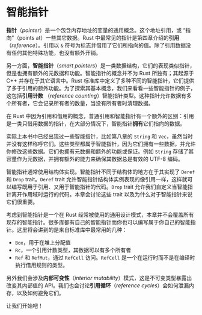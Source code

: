 # 智能指针




**指针**（*pointer*）是一个包含内存地址的变量的通用概念。这个地址引用，或 “指向”（points at）一些其它数据。Rust 中最常见的指针是第四章介绍的**引用**（*reference*）。引用以 `&` 符号为标志并借用了它们所指向的值。除了引用数据没有任何其他特殊功能，也没有额外开销。

另一方面，**智能指针**（*smart pointers*）是一类数据结构，它们的表现类似指针，但是也拥有额外的元数据和功能。智能指针的概念并不为 Rust 所独有；其起源于 C++ 并存在于其它语言中。Rust 标准库中定义了多种不同的智能指针，它们提供了多于引用的额外功能。为了探索其基本概念，我们来看看一些智能指针的例子，这包括**引用计数** （*reference counting*）智能指针类型。这种指针允许数据有多个所有者，它会记录所有者的数量，当没有所有者时清理数据。

在 Rust 中因为引用和借用的概念，普通引用和智能指针有一个额外的区别：引用是一类只借用数据的指针，在大部分情况下，智能指针**拥有**它们指向的数据。

实际上本书中已经出现过一些智能指针，比如第八章的 `String` 和 `Vec`，虽然当时并没有这样称呼它们。这些类型都属于智能指针，因为它们拥有一些数据，并允许你修改这些数据。它们也拥有元数据和额外的功能或保证。例如 `String` 存储了其容量作为元数据，并拥有额外的能力来确保其数据总是有效的 UTF-8 编码。

智能指针通常使用结构体实现。智能指针不同于结构体的地方在于其实现了 `Deref` 和 `Drop` trait。`Deref` trait 允许智能指针结构体实例表现的像引用一样，这样就可以编写既用于引用、又用于智能指针的代码。`Drop` trait 允许我们自定义当智能指针离开作用域时运行的代码。本章会讨论这些 trait 以及为什么对于智能指针来说它们很重要。

考虑到智能指针是一个在 Rust 经常被使用的通用设计模式，本章并不会覆盖所有现存的智能指针。很多库都有自己的智能指针而你也可以编写属于你自己的智能指针。这里将会讲到的是来自标准库中最常用的几种：

- `Box`，用于在堆上分配值
- `Rc`，一个引用计数类型，其数据可以有多个所有者
- `Ref` 和 `RefMut`，通过 `RefCell` 访问。`RefCell` 是一个在运行时而不是在编译时执行借用规则的类型。

另外我们会涉及**内部可变性**（*interior mutability*）模式，这是不可变类型暴露出改变其内部值的 API。我们也会讨论**引用循环**（*reference cycles*）会如何泄漏内存，以及如何避免它们。

让我们开始吧！
